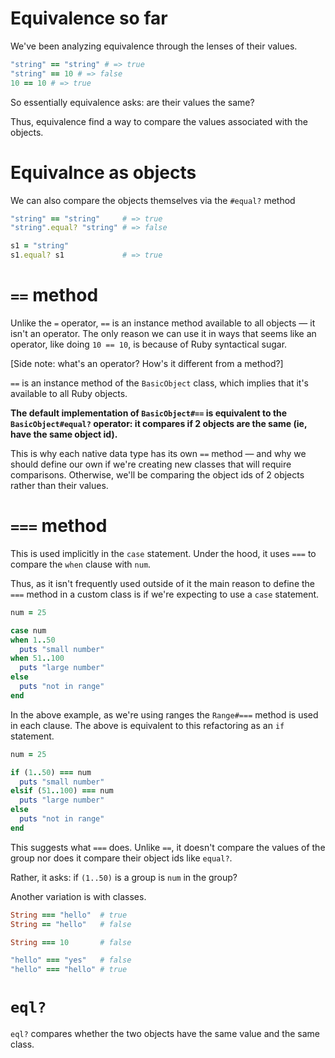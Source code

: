 # Equivalence so far

We've been analyzing equivalence through the lenses of their values.

```ruby
"string" == "string" # => true
"string" == 10 # => false
10 == 10 # => true
```

So essentially equivalence asks: are their values the same?

Thus, equivalence find a way to compare the values associated with the objects.

# Equivalnce as objects

We can also compare the objects themselves via the `#equal?` method
```ruby
"string" == "string"     # => true
"string".equal? "string" # => false

s1 = "string"
s1.equal? s1             # => true
```

# `==` method

Unlike the `=` operator, `==` is an instance method available to all objects — it isn't an operator. The only reason we can use it in ways that seems like an operator, like doing `10 == 10`, is because of Ruby syntactical sugar.

[Side note: what's an operator? How's it different from a method?]

`==` is an instance method of the `BasicObject` class, which implies that it's available to all Ruby objects.

**The default implementation of `BasicObject#==` is equivalent to the `BasicObject#equal?` operator: it compares if 2 objects are the same (ie, have the same object id).**

This is why each native data type has its own `==` method — and why we should define our own if we're creating new classes that will require comparisons. Otherwise, we'll be comparing the object ids of 2 objects rather than their values.

# `===` method

This is used implicitly in the `case` statement. Under the hood, it uses `===` to compare the `when` clause with `num`.

Thus, as it isn't frequently used outside of it the main reason to define the `===` method in a custom class is if we're expecting to use a `case` statement.

```ruby
num = 25

case num
when 1..50
  puts "small number"
when 51..100
  puts "large number"
else
  puts "not in range"
end
```
In the above example, as we're using ranges the `Range#===` method is used in each clause. The above is equivalent to this refactoring as an `if` statement.

```ruby
num = 25

if (1..50) === num
  puts "small number"
elsif (51..100) === num
  puts "large number"
else
  puts "not in range"
end
```

This suggests what `===` does. Unlike `==`, it doesn't compare the values of the group nor does it compare their object ids like `equal?`.

Rather, it asks: if `(1..50)` is a group is `num` in the group?

Another variation is with classes.

```ruby
String === "hello"  # true
String == "hello"   # false

String === 10       # false

"hello" === "yes"   # false
"hello" === "hello" # true
```

# `eql?`

`eql?` compares whether the two objects have the same value and the same class.
